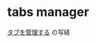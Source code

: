 # tabs manager

[タブを管理する](https://developer.chrome.com/docs/extensions/get-started/tutorial/popup-tabs-manager?hl=ja) の写経
